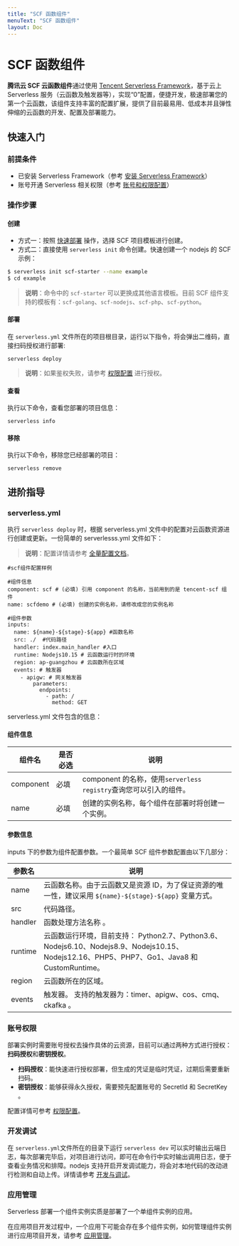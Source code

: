 ```yaml
---
title: "SCF 函数组件"
menuText: "SCF 函数组件"
layout: Doc
---
```


# SCF 函数组件

**腾讯云 SCF 云函数组件**通过使用 [Tencent Serverless Framework](https://github.com/serverless/components/tree/cloud)，基于云上 Serverless 服务（云函数及触发器等），实现“0”配置，便捷开发，极速部署您的第一个云函数，该组件支持丰富的配置扩展，提供了目前最易用、低成本并且弹性伸缩的云函数的开发、配置及部署能力。

## 快速入门

### 前提条件

- 已安装 Serverless Framework（参考 [安装 Serverless Framework](https://cloud.tencent.com/document/product/1154/42990)）
- 账号开通 Serverless 相关权限（参考 [账号和权限配置](https://cloud.tencent.com/document/product/1154/43006)）

### 操作步骤

#### 创建

- 方式一：按照 [快速部署](https://cloud.tencent.com/document/product/1154/41775) 操作，选择 SCF 项目模板进行创建。
- 方式二：直接使用 `serverless init` 命令创建。快速创建一个 nodejs 的 SCF 示例：

```bash
$ serverless init scf-starter --name example
$ cd example
```

> **说明**：命令中的 `scf-starter` 可以更换成其他语言模板。目前 SCF 组件支持的模板有：`scf-golang`、`scf-nodejs`、`scf-php`、`scf-python`。

#### 部署

在 `serverless.yml` 文件所在的项目根目录，运行以下指令，将会弹出二维码，直接扫码授权进行部署:

```
serverless deploy
```

> **说明**：如果鉴权失败，请参考 [权限配置](https://cloud.tencent.com/document/product/1154/43006) 进行授权。

#### 查看

执行以下命令，查看您部署的项目信息：

```
serverless info
```

#### 移除

执行以下命令，移除您已经部署的项目：

```
serverless remove
```

## 进阶指导

### serverless.yml

执行 `serverless deploy` 时，根据 serverless.yml 文件中的配置对云函数资源进行创建或更新。一份简单的 serverlesss.yml 文件如下：

> **说明**：配置详情请参考 [全量配置文档](../basic/yaml)。

```
#scf组件配置样例

#组件信息
component: scf # (必填) 引用 component 的名称，当前用到的是 tencent-scf 组件
name: scfdemo # (必填) 创建的实例名称，请修改成您的实例名称

#组件参数
inputs:
  name: ${name}-${stage}-${app} #函数名称
  src: ./  #代码路径
  handler: index.main_handler #入口
  runtime: Nodejs10.15 # 云函数运行时的环境
  region: ap-guangzhou # 云函数所在区域
  events: # 触发器
    - apigw: # 网关触发器
        parameters:
          endpoints:
            - path: /
              method: GET
```

serverless.yml 文件包含的信息：

#### 组件信息

| 组件名    | 是否必选 | 说明                                                              |
| --------- | -------- | ----------------------------------------------------------------- |
| component | 必填     | component 的名称，使用`serverless registry`查询您可以引入的组件。 |
| name      | 必填     | 创建的实例名称，每个组件在部署时将创建一个实例。                  |

#### 参数信息

inputs 下的参数为组件配置参数。一个最简单 SCF 组件参数配置由以下几部分：

| 参数名  | 说明                                                                                                                                        |
| ------- | ------------------------------------------------------------------------------------------------------------------------------------------- |
| name    | 云函数名称。由于云函数又是资源 ID，为了保证资源的唯一性，建议采用 `${name}-${stage}-${app}` 变量方式。                                      |
| src     | 代码路径。                                                                                                                                  |
| handler | 函数处理方法名称 。                                                                                                                         |
| runtime | 云函数运行环境，目前支持： Python2.7、Python3.6、Nodejs6.10、Nodejs8.9、Nodejs10.15、Nodejs12.16、PHP5、PHP7、Go1、Java8 和 CustomRuntime。 |
| region  | 云函数所在的区域。                                                                                                                          |
| events  | 触发器。 支持的触发器为：timer、apigw、cos、cmq、ckafka 。                                                                                  |

### 账号权限

部署实例时需要账号授权去操作具体的云资源，目前可以通过两种方式进行授权：**扫码授权**和**密钥授权**。

- **扫码授权**：能快速进行授权部署，但生成的凭证是临时凭证，过期后需要重新扫码。
- **密钥授权**：能够获得永久授权，需要预先配置账号的 SecretId 和 SecretKey 。

配置详情可参考 [权限配置](https://cloud.tencent.com/document/product/1154/43006)。

### 开发调试

在 `serverless.yml`文件所在的目录下运行 `serverless dev` 可以实时输出云端日志，每次部署完毕后，对项目进行访问，即可在命令行中实时输出调用日志，便于查看业务情况和排障。nodejs 支持开启开发调试能力，将会对本地代码的改动进行检测和自动上传。详情请参考 [开发与调试](https://cloud.tencent.com/document/product/1154/43220)。

### 应用管理

Serverless 部署一个组件实例实质是部署了一个单组件实例的应用。

在应用项目开发过程中，一个应用下可能会存在多个组件实例，如何管理组件实例进行应用项目开发，请参考 [应用管理](https://cloud.tencent.com/document/product/1154/48261)。
